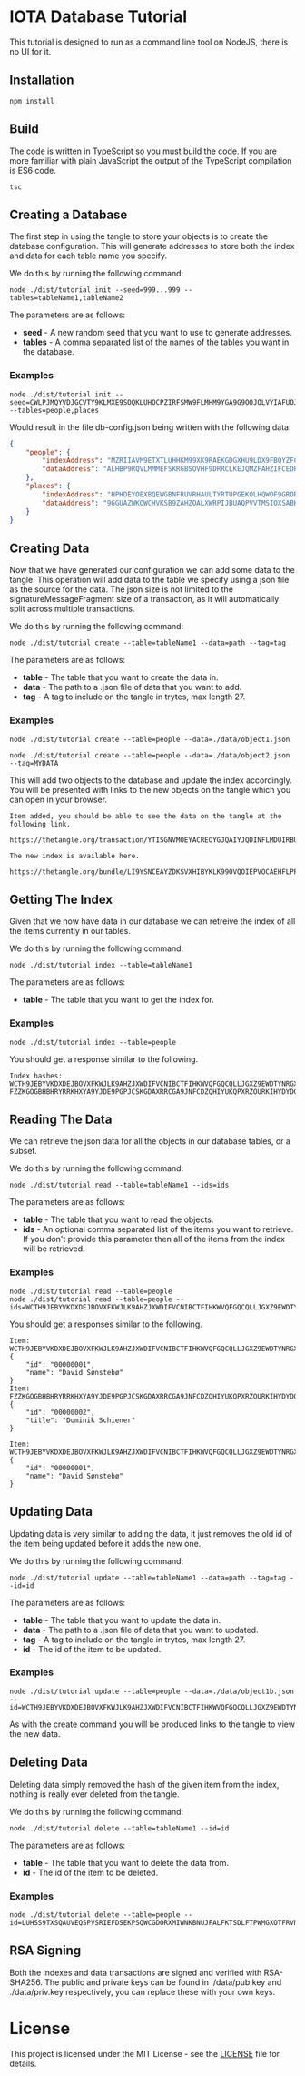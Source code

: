 # IOTA Database Tutorial

This tutorial is designed to run as a command line tool on NodeJS, there is no UI for it.

## Installation

```shell
npm install
```

## Build

The code is written in TypeScript so you must build the code. If you are more familiar with plain JavaScript the output of the TypeScript compilation is ES6 code.

```shell
tsc
```

## Creating a Database

The first step in using the tangle to store your objects is to create the database configuration. This will generate addresses to store both the index and data for each table name you specify.

We do this by running the following command:

```shell
node ./dist/tutorial init --seed=999...999 --tables=tableName1,tableName2
```

The parameters are as follows:
* **seed** - A new random seed that you want to use to generate addresses.
* **tables** - A comma separated list of the names of the tables you want in the database.

### Examples

```shell
node ./dist/tutorial init --seed=CWLPJMQYVDJGCVTY9KLMXE9SOQKLUHOCPZIRFSMW9FLMHM9YGA9G9OOJOLVYIAFUOJDVQ9EADWFXYROSN --tables=people,places
```

Would result in the file db-config.json being written with the following data:

```json
{
    "people": {
        "indexAddress": "MZRIIAVM9ETXTLUHHKM99XK9RAEKGDGXHU9LDX9FBQYZFCJJBDRREPTXIEMLQORTC9DRKSZMTESSXZN9D",
        "dataAddress": "ALHBP9RQVLMMMEFSKRGBSOVHF9DRRCLKEJQMZFAHZIFCEDRPMYGINKZPZTISMKUHKFRNPDTBNIHYUZKXX"
    },
    "places": {
        "indexAddress": "HPHDEYOEXBQEWGBNFRUVRHAULTYRTUPGEKOLHQWOF9GRORWNRTT9LEQWATTZCZO9RSBAJXYEAVEUCZUAA",
        "dataAddress": "9GGUAZWKOWCHVKSB9ZAHZOALXWRPIJBUAQPVVTMSIOXSABKCWS9JMWDKDUGVGOYOSKLKUN9TXCGNHAWMA"
    }
}
```

## Creating Data

Now that we have generated our configuration we can add some data to the tangle. This operation will add data to the table we specify using a json file as the source for the data. The json size is not limited to the signatureMessageFragment size of a transaction, as it will automatically split across multiple transactions.

We do this by running the following command:

```shell
node ./dist/tutorial create --table=tableName1 --data=path --tag=tag
```

The parameters are as follows:

* **table** - The table that you want to create the data in.
* **data** - The path to a .json file of data that you want to add.
* **tag** - A tag to include on the tangle in trytes, max length 27.


### Examples

```shell
node ./dist/tutorial create --table=people --data=./data/object1.json

node ./dist/tutorial create --table=people --data=./data/object2.json --tag=MYDATA
```

This will add two objects to the database and update the index accordingly. You will be presented with links to the new objects on the tangle which you can open in your browser.

```shell
Item added, you should be able to see the data on the tangle at the following link.
        https://thetangle.org/transaction/YTISGNVMOEYACREOYGJQAIYJQDINFLMDUIRBUQLXOYFCZ9LMNPMSSULBMNMVW9KXUUCJAIYHFOMJ99999

The new index is available here.
        https://thetangle.org/bundle/LI9YSNCEAYZDKSVXHIBYKLK99OVQOIEPVOCAEHFLPPBLTELHYGUEJHHPPJVZIHOCQAPJVDSKGFKOLWCVW
```

## Getting The Index

Given that we now have data in our database we can retreive the index of all the items currently in our tables.

We do this by running the following command:

```shell
node ./dist/tutorial index --table=tableName1
```

The parameters are as follows:

* **table** - The table that you want to get the index for.

### Examples

```shell
node ./dist/tutorial index --table=people
```

You should get a response similar to the following.

```shell
Index hashes:
WCTH9JEBYVKDXDEJBOVXFKWJLK9AHZJXWDIFVCNIBCTFIHKWVQFGQCQLLJGXZ9EWDTYNRGXFBGSFGXQEB
FZZKGOGBHBHRYRRKHXYA9YJDE9PGPJCSKGDAXRRCGA9JNFCDZQHIYUKQPXRZOURKIHYDYDGGWJJWDIQWB
```

## Reading The Data

We can retrieve the json data for all the objects in our database tables, or a subset.

We do this by running the following command:

```shell
node ./dist/tutorial read --table=tableName1 --ids=ids
```

The parameters are as follows:

* **table** - The table that you want to read the objects.
* **ids** - An optional comma separated list of the items you want to retrieve. If you don't provide this parameter then all of the items from the index will be retrieved.

### Examples

```shell
node ./dist/tutorial read --table=people
node ./dist/tutorial read --table=people --ids=WCTH9JEBYVKDXDEJBOVXFKWJLK9AHZJXWDIFVCNIBCTFIHKWVQFGQCQLLJGXZ9EWDTYNRGXFBGSFGXQEB
```

You should get a responses similar to the following.

```shell
Item: WCTH9JEBYVKDXDEJBOVXFKWJLK9AHZJXWDIFVCNIBCTFIHKWVQFGQCQLLJGXZ9EWDTYNRGXFBGSFGXQEB
{
    "id": "00000001",
    "name": "David Sønstebø"
}
Item: FZZKGOGBHBHRYRRKHXYA9YJDE9PGPJCSKGDAXRRCGA9JNFCDZQHIYUKQPXRZOURKIHYDYDGGWJJWDIQWB
{
    "id": "00000002",
    "title": "Dominik Schiener"
}
```

```shell
Item: WCTH9JEBYVKDXDEJBOVXFKWJLK9AHZJXWDIFVCNIBCTFIHKWVQFGQCQLLJGXZ9EWDTYNRGXFBGSFGXQEB
{
    "id": "00000001",
    "name": "David Sønstebø"
}
```

## Updating Data

Updating data is very similar to adding the data, it just removes the old id of the item being updated before it adds the new one.

We do this by running the following command:

```shell
node ./dist/tutorial update --table=tableName1 --data=path --tag=tag --id=id
```

The parameters are as follows:

* **table** - The table that you want to update the data in.
* **data** - The path to a .json file of data that you want to updated.
* **tag** - A tag to include on the tangle in trytes, max length 27.
* **id** - The id of the item to be updated.


### Examples

```shell
node ./dist/tutorial update --table=people --data=./data/object1b.json --id=WCTH9JEBYVKDXDEJBOVXFKWJLK9AHZJXWDIFVCNIBCTFIHKWVQFGQCQLLJGXZ9EWDTYNRGXFBGSFGXQEB
```

As with the create command you will be produced links to the tangle to view the new data.

## Deleting Data

Deleting data simply removed the hash of the given item from the index, nothing is really ever deleted from the tangle.

We do this by running the following command:

```shell
node ./dist/tutorial delete --table=tableName1 --id=id
```

The parameters are as follows:

* **table** - The table that you want to delete the data from.
* **id** - The id of the item to be deleted.


### Examples

```shell
node ./dist/tutorial delete --table=people --id=LUHSS9TXSQAUVEQSPVSRIEFDSEKPSQWCGDORXMIWNKBNUJFALFKTSDLFTPWMGXOTFRVNMIC9DLUO99999
```

## RSA Signing

Both the indexes and data transactions are signed and verified with RSA-SHA256. The public and private keys can be found in ./data/pub.key and ./data/priv.key respectively, you can replace these with your own keys.

# License

This project is licensed under the MIT License - see the [LICENSE](./LICENSE) file for details.
